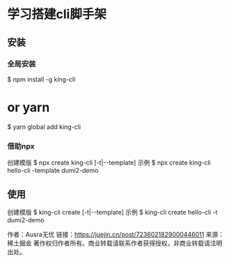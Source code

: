 <!--
 * @Author: jincheng
 * @Date: 2023-08-16 16:10:46
 * @FilePath: /king-cli/README.md
-->
# 学习搭建cli脚手架

## 安装
### 全局安装
$ npm install -g king-cli
# or yarn
$ yarn global add king-cli

### 借助npx
创建模版
$ npx create king-cli <name> [-t|--template]
示例
$ npx create king-cli hello-cli -template dumi2-demo

## 使用
创建模版
$ king-cli create <name> [-t|--template]
示例
$ king-cli create hello-cli -t dumi2-demo

作者：Ausra无忧
链接：https://juejin.cn/post/7236021829000446011
来源：稀土掘金
著作权归作者所有。商业转载请联系作者获得授权，非商业转载请注明出处。